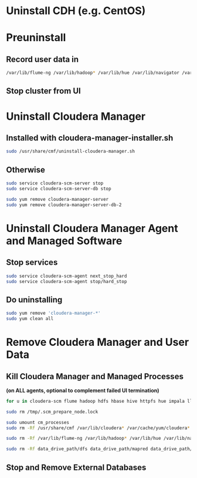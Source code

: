 Uninstall CDH (e.g. CentOS)
===========================

# Preuninstall

## Record user data in

``` bash
/var/lib/flume-ng /var/lib/hadoop* /var/lib/hue /var/lib/navigator /var/lib/oozie /var/lib/solr /var/lib/sqoop* /var/lib/zookeeper data_drive_path/dfs data_drive_path/mapred data_drive_path/yarn
```

## Stop cluster from UI


# Uninstall Cloudera Manager

## Installed with cloudera-manager-installer.sh

``` bash
sudo /usr/share/cmf/uninstall-cloudera-manager.sh
```

## Otherwise

``` bash
sudo service cloudera-scm-server stop
sudo service cloudera-scm-server-db stop

sudo yum remove cloudera-manager-server
sudo yum remove cloudera-manager-server-db-2
```

# Uninstall Cloudera Manager Agent and Managed Software

## Stop services

``` bash
sudo service cloudera-scm-agent next_stop_hard
sudo service cloudera-scm-agent stop/hard_stop
```

## Do uninstalling

``` bash
sudo yum remove 'cloudera-manager-*'
sudo yum clean all 
```

# Remove Cloudera Manager and User Data

## Kill Cloudera Manager and Managed Processes

**(on ALL agents, optional to complement failed UI termination)**

``` bash
for u in cloudera-scm flume hadoop hdfs hbase hive httpfs hue impala llama mapred oozie solr spark sqoop sqoop2 yarn zookeeper; do sudo kill $(ps -u $u -o pid=); done

sudo rm /tmp/.scm_prepare_node.lock

sudo umount cm_processes
sudo rm -Rf /usr/share/cmf /var/lib/cloudera* /var/cache/yum/cloudera* /var/log/cloudera* /var/run/cloudera*

sudo rm -Rf /var/lib/flume-ng /var/lib/hadoop* /var/lib/hue /var/lib/navigator /var/lib/oozie /var/lib/solr /var/lib/sqoop* /var/lib/zookeeper

sudo rm -Rf data_drive_path/dfs data_drive_path/mapred data_drive_path/yarn
```

## Stop and Remove External Databases

